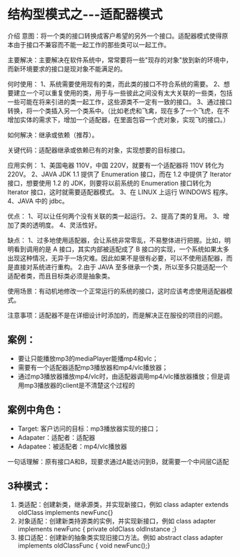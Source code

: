 # 结构型模式之---适配器模式

介绍
意图：将一个类的接口转换成客户希望的另外一个接口。适配器模式使得原本由于接口不兼容而不能一起工作的那些类可以一起工作。

主要解决：主要解决在软件系统中，常常要将一些"现存的对象"放到新的环境中，而新环境要求的接口是现对象不能满足的。

何时使用： 1、系统需要使用现有的类，而此类的接口不符合系统的需要。 2、想要建立一个可以重复使用的类，用于与一些彼此之间没有太大关联的一些类，包括一些可能在将来引进的类一起工作，这些源类不一定有一致的接口。 3、通过接口转换，将一个类插入另一个类系中。（比如老虎和飞禽，现在多了一个飞虎，在不增加实体的需求下，增加一个适配器，在里面包容一个虎对象，实现飞的接口。）

如何解决：继承或依赖（推荐）。

关键代码：适配器继承或依赖已有的对象，实现想要的目标接口。

应用实例： 1、美国电器 110V，中国 220V，就要有一个适配器将 110V 转化为 220V。 2、JAVA JDK 1.1 提供了 Enumeration 接口，而在 1.2 中提供了 Iterator 接口，想要使用 1.2 的 JDK，则要将以前系统的 Enumeration 接口转化为 Iterator 接口，这时就需要适配器模式。 3、在 LINUX 上运行 WINDOWS 程序。 4、JAVA 中的 jdbc。

优点： 1、可以让任何两个没有关联的类一起运行。 2、提高了类的复用。 3、增加了类的透明度。 4、灵活性好。

缺点： 1、过多地使用适配器，会让系统非常零乱，不易整体进行把握。比如，明明看到调用的是 A 接口，其实内部被适配成了 B 接口的实现，一个系统如果太多出现这种情况，无异于一场灾难。因此如果不是很有必要，可以不使用适配器，而是直接对系统进行重构。 2.由于 JAVA 至多继承一个类，所以至多只能适配一个适配者类，而且目标类必须是抽象类。

使用场景：有动机地修改一个正常运行的系统的接口，这时应该考虑使用适配器模式。

注意事项：适配器不是在详细设计时添加的，而是解决正在服役的项目的问题。

## 案例：
- 要让只能播放mp3的mediaPlayer能播mp4和vlc；
- 需要有一个适配器适配mp3播放器和mp4/vlc播放器；
- 通过mp3播放器播放mp4/vlc时，由适配器调用mp4/vlc播放器播放；但是调用mp3播放器的client是不清楚这个过程的
## 案例中角色：
- Target: 客户访问的目标：mp3播放器实现的接口；
- Adapater：适配者：适配器
- Adapatee：被适配者：mp4/vlc播放器

一句话理解：原有接口A和B，现要求通过A能访问到B，就需要一个中间层C适配

## 3种模式：
1. 类适配：创建新类，继承源类，并实现新接口，例如 class adapter extends oldClass implements newFunc{}
2. 对象适配：创建新类持源类的实例，并实现新接口，例如 class adapter implements newFunc { private oldClass oldInstance ;}
3. 接口适配：创建新的抽象类实现旧接口方法。例如 abstract class adapter implements oldClassFunc { void newFunc();}